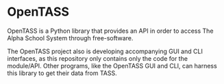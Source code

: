 # OpenTASS

OpenTASS is a Python library that provides an API in order to access The Alpha School System through free-software.

The OpenTASS project also is developing accompanying GUI and CLI interfaces, as this repository only contains only the code for the module/API. Other programs, like the OpenTASS GUI and CLI, can harness this library to get their data from TASS.
